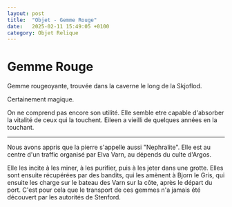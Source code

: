 ```yaml
---
layout: post
title:  "Objet - Gemme Rouge"
date:   2025-02-11 15:49:05 +0100
category: Objet Relique
---
```


# Gemme Rouge
Gemme rougeoyante, trouvée dans la caverne le long de la Skjoflod.

Certainement magique.

On ne comprend pas encore son utilité. Elle semble etre capable d'absorber la vitalité de ceux qui la touchent. Eileen a vieilli de quelques années en la touchant.

-----

Nous avons appris que la pierre s'appelle aussi "Nephralite".
Elle est au centre d'un traffic organisé par Elva Varn, au dépends du culte d'Argos.

Elle les incite à les miner, à les purifier, puis à les jeter dans une grotte. Elles sont ensuite récupérées par des bandits, qui les amènent à Bjorn le Gris, qui ensuite les charge sur le bateau des Varn sur la côte, après le départ du port. C'est pour cela que le transport de ces gemmes n'a jamais été découvert par les autorités de Stenford.